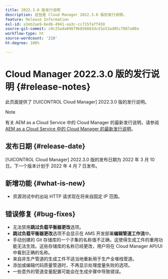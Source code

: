 ```yaml
---
title: 2022.3.0 版发行说明
description: 这些是 Cloud Manager 2022.3.0 版的发行说明。
feature: Release Information
exl-id: a3eb2ae9-6ed6-4941-aa3c-cc715faff459
source-git-commit: c0c25ada09879b850883dcd1e53ad05c7087a80a
workflow-type: ht
source-wordcount: '210'
ht-degree: 100%

---
```


# Cloud Manager 2022.3.0 版的发行说明 {#release-notes}

此页面提供了 [!UICONTROL Cloud Manager] 2022.3.0 版的发行说明。

>[!NOTE]
>
>有关 AEM as a Cloud Service 中的 Cloud Manager 的最新发行说明，请参阅 [AEM as a Cloud Service 中的 Cloud Manager 的最新发行说明](https://experienceleague.adobe.com/docs/experience-manager-cloud-service/content/implementing/using-cloud-manager/release-notes-cloud-manager/release-notes-cm-current.html)。

## 发布日期 {#release-date}

[!UICONTROL Cloud Manager] 2022.3.0 版的发布日期为 2022 年 3 月 10 日。下一个版本计划于 2022 年 4 月 7 日发布。

## 新增功能 {#what-is-new}

* 资源测试中的出站 HTTP 请求现在将来自固定 IP 范围。


## 错误修复 {#bug-fixes}

* 无法禁用&#x200B;**跳过负载平衡器更改**&#x200B;选项。
* **跳过负载平衡器更改**&#x200B;选项不会显示在 AMS 开发部署&#x200B;**编辑管道工作流**&#x200B;中。
* 手动创建的 Git 存储库的一个子集的名称值不正确，这使得生成工件的重用功能无法生效。这些存储库的名称已经更改，用户将在 Cloud Manager API/UI 中看到正确的名称。
* 来自非生产管道的生成工件不适当地重新用于生产全堆栈管道。
* 添加或编辑代码质量管道时，不再显示处理度量失败的选项。
* 一些意外的管道变量配置可能会在生成步骤中导致错误。
